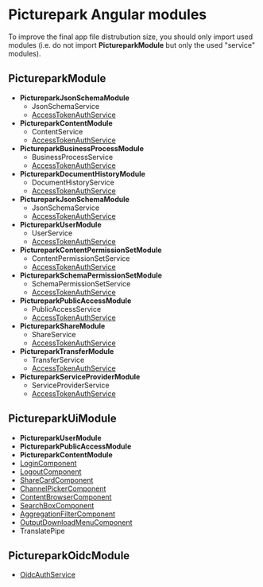 # Picturepark Angular modules

To improve the final app file distrubution size, you should only import used modules (i.e. do not import **PictureparkModule** but only the used "service" modules).

## PictureparkModule

- **PictureparkJsonSchemaModule**
  - JsonSchemaService
  - [AccessTokenAuthService](auth/AccessTokenAuthService.md)
- **PictureparkContentModule**
  - ContentService
  - [AccessTokenAuthService](auth/AccessTokenAuthService.md)
- **PictureparkBusinessProcessModule**
  - BusinessProcessService
  - [AccessTokenAuthService](auth/AccessTokenAuthService.md)
- **PictureparkDocumentHistoryModule**
  - DocumentHistoryService
  - [AccessTokenAuthService](auth/AccessTokenAuthService.md)
- **PictureparkJsonSchemaModule**
  - JsonSchemaService
  - [AccessTokenAuthService](auth/AccessTokenAuthService.md)
- **PictureparkUserModule**
  - UserService
  - [AccessTokenAuthService](auth/AccessTokenAuthService.md)
- **PictureparkContentPermissionSetModule**
  - ContentPermissionSetService
  - [AccessTokenAuthService](auth/AccessTokenAuthService.md)
- **PictureparkSchemaPermissionSetModule**
  - SchemaPermissionSetService
  - [AccessTokenAuthService](auth/AccessTokenAuthService.md)
- **PictureparkPublicAccessModule**
  - PublicAccessService
  - [AccessTokenAuthService](auth/AccessTokenAuthService.md)
- **PictureparkShareModule**
  - ShareService
  - [AccessTokenAuthService](auth/AccessTokenAuthService.md)
- **PictureparkTransferModule**
  - TransferService
  - [AccessTokenAuthService](auth/AccessTokenAuthService.md)
- **PictureparkServiceProviderModule**
  - ServiceProviderService
  - [AccessTokenAuthService](auth/AccessTokenAuthService.md)
    
## PictureparkUiModule

- **PictureparkUserModule**
- **PictureparkPublicAccessModule**
- **PictureparkContentModule**
- [LoginComponent](pp-login.md)
- [LogoutComponent](pp-logout.md)
- [ShareCardComponent](pp-share-card.md)
- [ChannelPickerComponent](pp-content-picker.md)
- [ContentBrowserComponent](pp-content-browser.md)
- [SearchBoxComponent](pp-search-box.md)
- [AggregationFilterComponent](pp-aggregation-filter.md)
- [OutputDownloadMenuComponent](pp-output-download-menu.md)
- TranslatePipe

## PictureparkOidcModule

- [OidcAuthService](auth/OidcAuthService.md)